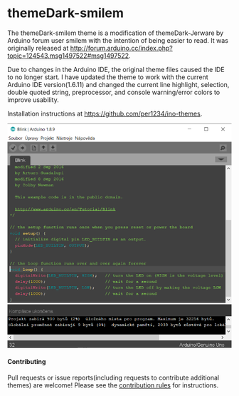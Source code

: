 themeDark-smilem
==========

The themeDark-smilem theme is a modification of themeDark-Jerware by Arduino forum user smilem with the intention of being easier to read. It was originally released at http://forum.arduino.cc/index.php?topic=124543.msg1497522#msg1497522.

Due to changes in the Arduino IDE, the original theme files caused the IDE to no longer start. I have updated the theme to work with the current Arduino IDE version(1.6.11) and changed the current line highlight, selection, double quoted string, preprocessor, and console warning/error colors to improve usability.

Installation instructions at https://github.com/per1234/ino-themes.

![screenshot](https://github.com/per1234/ino-themes/raw/themeDark-smilem/screenshot.png)

#### Contributing
Pull requests or issue reports(including requests to contribute additional themes) are welcome! Please see the [contribution rules](https://github.com/per1234/ino-themes/blob/master/.github/CONTRIBUTING.md) for instructions.
